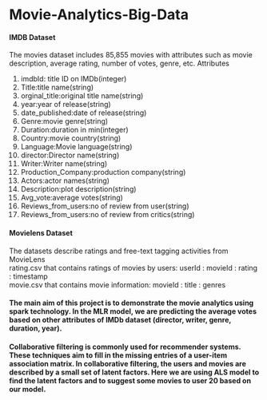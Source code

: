 # Movie-Analytics-Big-Data

#### IMDB Dataset                     
The movies dataset includes 85,855 movies with attributes such as movie description, average rating, number of votes, genre, etc.
Attributes
1. imdbId: title ID on IMDb(integer)
2. Title:title name(string)
3. orginal_title:original title name(string)
4. year:year of release(string)
5. date_published:date of release(string)
6. Genre:movie genre(string)
7. Duration:duration in min(integer)
8. Country:movie country(string)
9. Language:Movie language(string)
10. director:Director name(string)
11. Writer:Writer name(string)
12. Production_Company:production company(string)
13. Actors:actor names(string)
14. Description:plot description(string)
15. Avg_vote:average votes(string)
16. Reviews_from_users:no of review from user(string)
17. Reviews_from_users:no of review from critics(string)

#### Movielens Dataset 
The datasets describe ratings and free-text tagging activities from MovieLens<br />
rating.csv that contains ratings of movies by users: userId : movieId : rating : timestamp<br />
movie.csv that contains movie information: movieId : title : genres

#### The main aim of this project is to demonstrate the movie analytics using spark technology. In the MLR model, we are predicting the average votes based on other attributes of IMDb dataset (director, writer, genre, duration, year).

#### Collaborative filtering is commonly used for recommender systems. These techniques aim to fill in the missing entries of a user-item association matrix. In collaborative filtering, the users and movies are described by a small set of latent factors. Here we are using ALS model to find the latent factors and to suggest some movies to user 20 based on our model.

